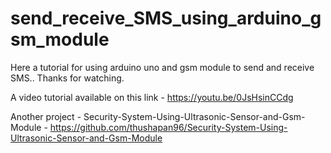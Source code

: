 # send_receive_SMS_using_arduino_gsm_module
Here a  tutorial for using arduino uno and gsm module to send and receive SMS..
Thanks for watching.

A video tutorial available on this link - https://youtu.be/0JsHsinCCdg

Another project - Security-System-Using-Ultrasonic-Sensor-and-Gsm-Module - https://github.com/thushapan96/Security-System-Using-Ultrasonic-Sensor-and-Gsm-Module
